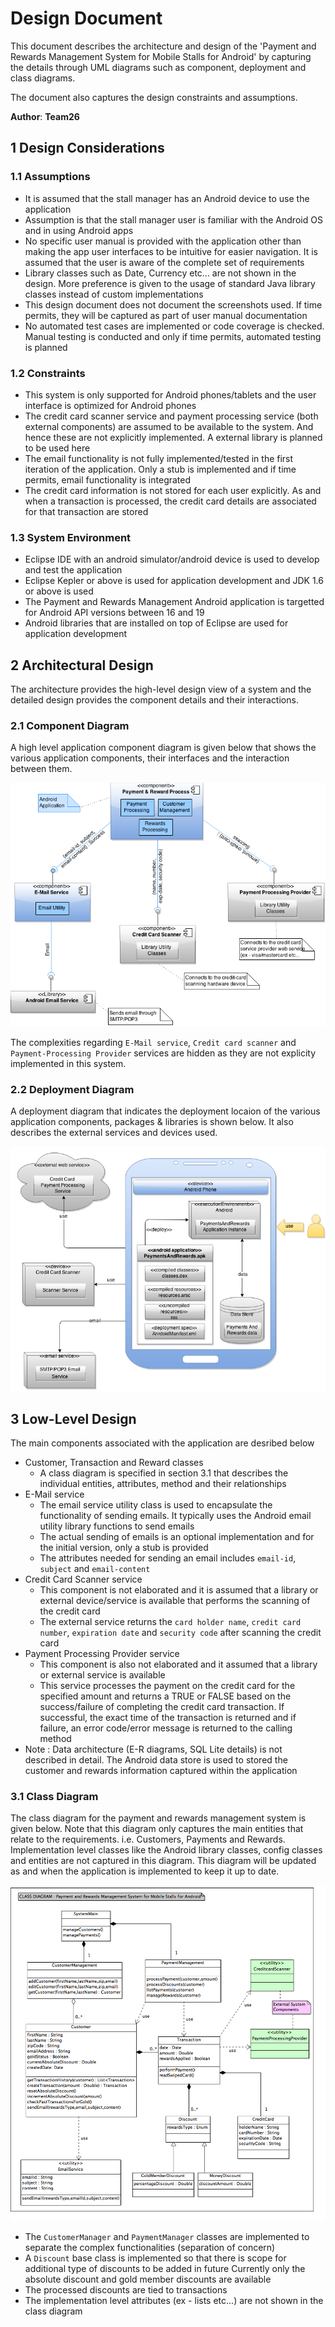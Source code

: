 # Design Document

This document describes the architecture and design of the 'Payment and Rewards Management System for Mobile Stalls 
for Android' by capturing the details through UML diagrams such as component, deployment and class diagrams.

The document also captures the design constraints and assumptions.

**Author**: **Team26**

## 1 Design Considerations

### 1.1 Assumptions

- It is assumed that the stall manager has an Android device to use the application
- Assumption is that the stall manager user is familiar with the Android OS and in using Android apps
- No specific user manual is provided with the application other than making the app user interfaces to be intuitive
for easier navigation. It is assumed that the user is aware of the complete set of requirements
- Library classes such as Date, Currency etc... are not shown in the design. More preference is given to the usage
of standard Java library classes instead of custom implementations
- This design document does not document the screenshots used. If time permits, they will be captured as part of 
user manual documentation
- No automated test cases are implemented or code coverage is checked. Manual testing is conducted and only if
time permits, automated testing is planned

### 1.2 Constraints

- This system is only supported for Android phones/tablets and the user interface is optimized for Android phones
- The credit card scanner service and payment processing service (both external components) are assumed to be available
to the system. And hence these are not explicitly implemented. A external library is planned to be used here
- The email functionality is not fully implemented/tested in the first iteration of the application. Only a stub
is implemented and if time permits, email functionality is integrated
- The credit card information is not stored for each user explicitly. As and when a transaction is processed, the 
credit card details are associated for that transaction are stored

### 1.3 System Environment

- Eclipse IDE with an android simulator/android device is used to develop and test the application
- Eclipse Kepler or above is used for application development and JDK 1.6 or above is used
- The Payment and Rewards Management Android application is targetted for Android API versions between 16 and 19
- Android libraries that are installed on top of Eclipse are used for application development

## 2 Architectural Design

The architecture provides the high-level design view of a system and the detailed design provides the component details
and their interactions.

### 2.1 Component Diagram

A high level application component diagram is given below that shows the various application components, their interfaces
and the interaction between them.

![Class Diagram Image](Images/componentdiagram.png)

The complexities regarding `E-Mail service`, `Credit card scanner` and `Payment-Processing Provider` services are 
hidden as they are not explicity implemented in this system. 

### 2.2 Deployment Diagram

A deployment diagram that indicates the deployment locaion of the various application components, packages & libraries
is shown below. It also describes the external services and devices used.

![Deployment Diagram Image](Images/deploymentdiagram.png)

## 3 Low-Level Design

The main components associated with the application are desribed below

- Customer, Transaction and Reward classes
	- A class diagram is specified in section 3.1 that describes the individual entities, attributes, method and their
	relationships
- E-Mail service
	- The email service utility class is used to encapsulate the functionality of sending emails. It typically uses
	the Android email utility library functions to send emails
	- The actual sending of emails is an optional implementation and for the initial version, only a stub is provided
	- The attributes needed for sending an email includes `email-id`, `subject` and `email-content`
- Credit Card Scanner service
	- This component is not elaborated and it is assumed that a library or external device/service is available that 
	performs the scanning of the credit card
	- The external service returns the `card holder name`, `credit card number`, `expiration date` and `security
	code` after scanning the credit card
- Payment Processing Provider service
	- This component is also not elaborated and it assumed that a library or external service is available
	- This service processes the payment on the credit card for the specified amount and returns a TRUE or FALSE
	based on the success/failure of completing the credit card transaction. If successful, the exact time of the 
	transaction is returned and if failure, an error code/error message is returned to the calling method
- Note : Data architecture (E-R diagrams, SQL Lite details) is not described in detail. The Android data store is
used to stored the customer and rewards information captured within the application

### 3.1 Class Diagram

The class diagram for the payment and rewards management system is given below. Note that this diagram only captures the
main entities that relate to the requirements. i.e. Customers, Payments and Rewards. Implementation level classes like 
the Android library classes, config classes and entities are not captured in this diagram. This diagram will be updated
as and when the application is implemented to keep it up to date.

![Class Diagram Image](Images/teamdesign.png)

- The `CustomerManager` and `PaymentManager` classes are implemented to separate the complex functionalities (separation
of concern)
- A `Discount` base class is implemented so that there is scope for additional type of discounts to be added in future
Currently only the absolute discount and gold member discounts are available
- The processed discounts are tied to transactions
- The implementation level attributes (ex - lists etc...) are not shown in the class diagram